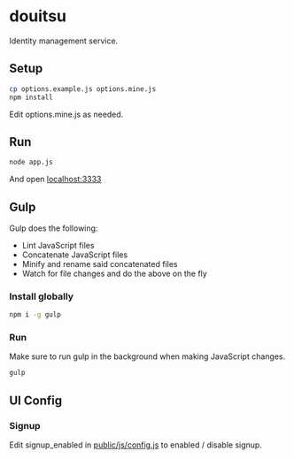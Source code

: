 douitsu
=======

Identity management service.

## Setup

```bash
cp options.example.js options.mine.js
npm install
```

Edit options.mine.js as needed.

## Run

```bash
node app.js
```

And open [localhost:3333](http://localhost:3333)

## Gulp

Gulp does the following:
* Lint JavaScript files
* Concatenate JavaScript files
* Minify and rename said concatenated files
* Watch for file changes and do the above on the fly

### Install globally

```bash
npm i -g gulp
```

### Run

Make sure to run gulp in the background when making JavaScript changes.

```bash
gulp
```

## UI Config

### Signup

Edit signup_enabled in [public/js/config.js](https://github.com/ninjablocks/douitsu/blob/master/public/js/config.js) to enabled / disable signup.

